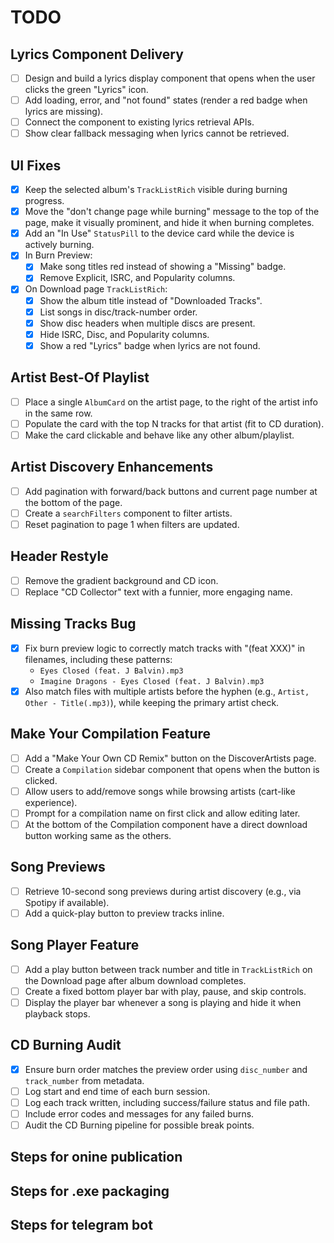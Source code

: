 # TODO

## Lyrics Component Delivery
- [ ] Design and build a lyrics display component that opens when the user clicks the green "Lyrics" icon.
- [ ] Add loading, error, and "not found" states (render a red badge when lyrics are missing).
- [ ] Connect the component to existing lyrics retrieval APIs.
- [ ] Show clear fallback messaging when lyrics cannot be retrieved.

## UI Fixes
- [x] Keep the selected album's `TrackListRich` visible during burning progress.
- [x] Move the "don't change page while burning" message to the top of the page, make it visually prominent, and hide it when burning completes.
- [x] Add an "In Use" `StatusPill` to the device card while the device is actively burning.
- [x] In Burn Preview:
  - [x] Make song titles red instead of showing a "Missing" badge.
  - [x] Remove Explicit, ISRC, and Popularity columns.
 - [x] On Download page `TrackListRich`:
   - [x] Show the album title instead of "Downloaded Tracks".
   - [x] List songs in disc/track-number order.
   - [x] Show disc headers when multiple discs are present.
   - [x] Hide ISRC, Disc, and Popularity columns.
   - [x] Show a red "Lyrics" badge when lyrics are not found.

## Artist Best-Of Playlist
- [ ] Place a single `AlbumCard` on the artist page, to the right of the artist info in the same row.
- [ ] Populate the card with the top N tracks for that artist (fit to CD duration).
- [ ] Make the card clickable and behave like any other album/playlist.

## Artist Discovery Enhancements
- [ ] Add pagination with forward/back buttons and current page number at the bottom of the page.
- [ ] Create a `searchFilters` component to filter artists.
- [ ] Reset pagination to page 1 when filters are updated.

## Header Restyle
- [ ] Remove the gradient background and CD icon.
- [ ] Replace "CD Collector" text with a funnier, more engaging name.

## Missing Tracks Bug
- [x] Fix burn preview logic to correctly match tracks with "(feat XXX)" in filenames, including these patterns:
  - `Eyes Closed (feat. J Balvin).mp3`
  - `Imagine Dragons - Eyes Closed (feat. J Balvin).mp3`
 - [x] Also match files with multiple artists before the hyphen (e.g., `Artist, Other - Title(.mp3)`), while keeping the primary artist check.

## Make Your Compilation Feature
- [ ] Add a "Make Your Own CD Remix" button on the DiscoverArtists page.
- [ ] Create a `Compilation` sidebar component that opens when the button is clicked.
- [ ] Allow users to add/remove songs while browsing artists (cart-like experience).
- [ ] Prompt for a compilation name on first click and allow editing later.
- [ ] At the bottom of the Compilation component have a direct download button working same as the others.

## Song Previews
- [ ] Retrieve 10-second song previews during artist discovery (e.g., via Spotipy if available).
- [ ] Add a quick-play button to preview tracks inline.

## Song Player Feature
- [ ] Add a play button between track number and title in `TrackListRich` on the Download page after album download completes.
- [ ] Create a fixed bottom player bar with play, pause, and skip controls.
- [ ] Display the player bar whenever a song is playing and hide it when playback stops.

## CD Burning Audit
- [x] Ensure burn order matches the preview order using `disc_number` and `track_number` from metadata.
- [ ] Log start and end time of each burn session.
- [ ] Log each track written, including success/failure status and file path.
- [ ] Include error codes and messages for any failed burns.
- [ ] Audit the CD Burning pipeline for possible break points.

## Steps for onine publication 

## Steps for .exe packaging

## Steps for telegram bot
